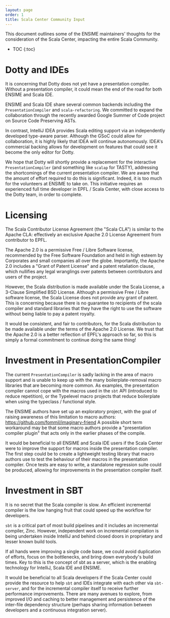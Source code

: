 ```yaml
---
layout: page
order: 1
title: Scala Center Community Input
---
```


This document outlines some of the ENSIME maintainers' thoughts for the consideration of the Scala Center, impacting the entire Scala Community.

- TOC
{:toc}


# Dotty and IDEs

It is concerning that Dotty does not yet have a presentation compiler. Without a presentation compiler, it could mean the end of the road for both ENSIME and Scala IDE.

ENSIME and Scala IDE share several common backends including the `PresentationCompiler` and `scala-refactoring`. We committed to expand the collaboration through the recently awarded Google Summer of Code project on Source Code Preserving ASTs.

In contrast, IntelliJ IDEA provides Scala editing support via an independently developed type-aware parser. Although the GSoC could allow for collaboration, it is highly likely that IDEA will continue autonomously. IDEA's commercial backing allows for development on features that could see it become the only editor for Dotty.

We hope that Dotty will shortly provide a replacement for the interactive `PresentationCompiler` (and something like `scalap` for TASTY), addressing the shortcomings of the current presentation compiler. We are aware that the amount of effort required to do this is significant. Indeed, it is too much for the volunteers at ENSIME to take on. This initiative requires an experienced full time developer in EPFL / Scala Center, with close access to the Dotty team, in order to complete.


# Licensing

The Scala Contributor License Agreement (the "Scala CLA") is similar to the Apache CLA: effectively an exclusive Apache 2.0 License Agreement from contributor to EPFL.

The Apache 2.0 is a permissive Free / Libre Software license, recommended by the Free Software Foundation and held in high esteem by Corporates and small companies all over the globe. Importantly, the Apache 2.0 includes a "Grant of Patent License" and a patent retaliation clause, which nullifies any legal wranglings over patents between contributors and users of the project.

However, the Scala distribution is made available under the Scala License, a 3-Clause Simplified BSD License. Although a permissive Free / Libre software license, the Scala License does not provide any grant of patent. This is concerning because there is no guarantee to recipients of the scala compiler and standard libraries that they have the right to use the software without being liable to pay a patent royalty.

It would be consistent, and fair to contributors, for the Scala distribution to be made available under the terms of the Apache 2.0 License. We trust that the Apache 2.0 is a better reflection of EPFL's approach so far, so this is simply a formal commitment to continue doing the same thing!


# Investment in PresentationCompiler

The current `PresentationCompiler` is sadly lacking in the area of macro support and is unable to keep up with the many boilerplate-removal macro libraries that are becoming more common. As examples, the presentation compiler cannot cope with the macros used in the `sbt` API (introduced to reduce repetition), or the Typelevel macro projects that reduce boilerplate when using the typeclass / functional style.

The ENSIME authors have set up an exploratory project, with the goal of raising awareness of this limitation to macro authors: https://github.com/fommil/imaginary-friend A possible short term workaround may be that some macro authors provide a "presentation compiler plugin" that acts only in the earlier phases of the compile.

It would be beneficial to all ENSIME and Scala IDE users if the Scala Center were to improve the support for macros inside the presentation compiler. The first step could be to create a lightweight testing library that macro authors use to test the behaviour of their macros in the presentation compiler. Once tests are easy to write, a standalone regression suite could be produced, allowing for improvements in the presentation compiler itself.


# Investment in SBT

It is no secret that the Scala compiler is slow. An efficient incremental compiler is the low hanging fruit that could speed up the workflow for developers.

`sbt` is a critical part of most build pipelines and it includes an incremental compiler, Zinc. However, independent work on incremental compilation is being undertaken inside IntelliJ and behind closed doors in proprietary and lesser known build tools.

If all hands were improving a single code base, we could avoid duplication of efforts, focus on the bottlenecks, and bring down everybody's build times. Key to this is the concept of sbt as a server, which is the enabling technology for IntelliJ, Scala IDE and ENSIME.

It would be beneficial to all Scala developers if the Scala Center could provide the resource to help `sbt` and IDEs integrate with each other via `sbt-server`, and for the incremental compiler itself to receive further performance improvements. There are many avenues to explore, from improved I/O and caching to better management and persistence of the inter-file dependency structure (perhaps sharing information between developers and a continuous integration server).
